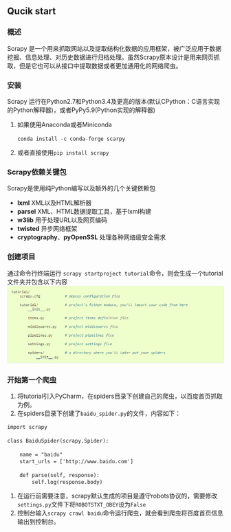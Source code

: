 ## Qucik start

### 概述

Scrapy 是一个用来抓取网站以及提取结构化数据的应用框架，被广泛应用于数据挖掘、信息处理、对历史数据进行归档处理。虽然Scrapy原本设计是用来网页抓取，但是它也可以从接口中提取数据或者更加通用化的网络爬虫。

### 安装

Scrapy 运行在Python2.7和Python3.4及更高的版本(默认CPython：C语言实现的Python解释器)，或者PyPy5.9(Python实现的解释器)

1. 如果使用Anaconda或者Miniconda

   `conda install -c conda-forge scarpy`

2. 或者直接使用`pip install scrapy`

### Scrapy依赖关键包

Scrapy是使用纯Python编写以及额外的几个关键依赖包

- **lxml** XML以及HTML解析器
- **parsel** XML、HTML数据提取工具，基于lxml构建
- **w3lib**  用于处理URL以及网页编码
- **twisted** 异步网络框架
- **cryptography**、**pyOpenSSL** 处理各种网络级安全需求

### 创建项目

通过命令行终端运行 `scrapy startproject tutorial`命令，则会生成一个tutorial文件夹并包含以下内容
![quick-start-1](./quick_start_01.jpg)

### 开始第一个爬虫

1. 将tutorial引入PyCharm，在spiders目录下创建自己的爬虫，以百度首页抓取为例。
2. 在spiders目录下创建了`baidu_spider.py`的文件，内容如下：

```
import scrapy

class BaiduSpider(scrapy.Spider):

    name = "baidu"
    start_urls = ['http://www.baidu.com']

    def parse(self, response):
        self.log(response.body)
```

1. 在运行前需要注意，scrapy默认生成的项目是遵守robots协议的，需要修改`settings.py`文件下将`ROBOTSTXT_OBEY`设为`False`
2. 控制台输入`scrapy crawl baidu`命令运行爬虫，就会看到爬虫将百度首页信息输出到控制台。